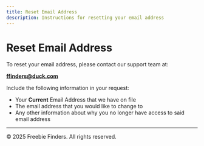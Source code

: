 ```yaml
---
title: Reset Email Address
description: Instructions for resetting your email address
---
```


# Reset Email Address

To reset your email address, please contact our support team at:

**<ffinders@duck.com>**

Include the following information in your request:

- Your **Current** Email Address that we have on file
- The email address that you would like to change to
- Any other information about why you no longer have access to said email address

---

&copy; 2025 Freebie Finders. All rights reserved.

